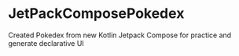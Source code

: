 # JetPackComposePokedex
Created Pokedex from new Kotlin Jetpack Compose for practice and generate declarative UI
